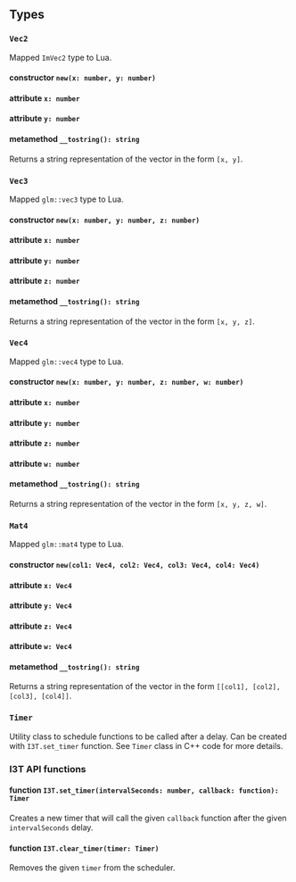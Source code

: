 ## Types

### `Vec2`

Mapped `ImVec2` type to Lua.

#### constructor `new(x: number, y: number)`

#### attribute `x: number`

#### attribute `y: number`

#### metamethod `__tostring(): string`

Returns a string representation of the vector in the form `[x, y]`.

### `Vec3`

Mapped `glm::vec3` type to Lua.

#### constructor `new(x: number, y: number, z: number)`

#### attribute `x: number`

#### attribute `y: number`

#### attribute `z: number`

#### metamethod `__tostring(): string`

Returns a string representation of the vector in the form `[x, y, z]`.


### `Vec4`

Mapped `glm::vec4` type to Lua.

#### constructor `new(x: number, y: number, z: number, w: number)`

#### attribute `x: number`

#### attribute `y: number`

#### attribute `z: number`

#### attribute `w: number`

#### metamethod `__tostring(): string`

Returns a string representation of the vector in the form `[x, y, z, w]`.


### `Mat4`

Mapped `glm::mat4` type to Lua.

#### constructor `new(col1: Vec4, col2: Vec4, col3: Vec4, col4: Vec4)`

#### attribute `x: Vec4`

#### attribute `y: Vec4`

#### attribute `z: Vec4`

#### attribute `w: Vec4`

#### metamethod `__tostring(): string`

Returns a string representation of the vector in the form 
`[[col1], [col2], [col3], [col4]]`.


### `Timer`

Utility class to schedule functions to be called after a delay.
Can be created with `I3T.set_timer` function.
See `Timer` class in C++ code for more details.


### I3T API functions

#### function `I3T.set_timer(intervalSeconds: number, callback: function): Timer`

Creates a new timer that will call the given `callback` function after
the given `intervalSeconds` delay.

#### function `I3T.clear_timer(timer: Timer)`

Removes the given `timer` from the scheduler.
